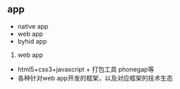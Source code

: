 ## app
- native app
- web app
- byhid app

1. web app
- html5+css3+javascript + 打包工具 phonegap等
- 各种针对web app开发的框架，以及对应框架的技术生态

